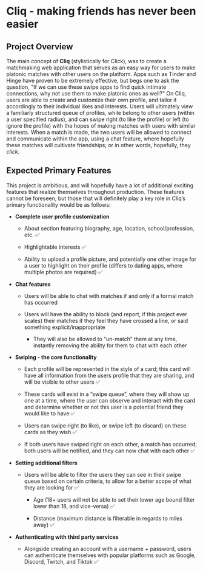 # Cliq - making friends has never been easier

## Project Overview

The main concept of **Cliq** (stylistically for Click), was to create a matchmaking web application that serves as an easy way for users to make platonic matches with other users on the platform. Apps such as Tinder and Hinge have proven to be extremely effective, but begs one to ask the question, "If we can use these swipe apps to find quick intimate connections, why not use them to make platonic ones as well?" On Cliq, users are able to create and customize their own profile, and tailor it accordingly to their individual likes and interests. Users will ultimately view a familiarly structured queue of profiles, while belong to other users (within a user specified radius), and can swipe right (to like the profile) or left (to ignore the profile) with the hopes of making matches with users with similar interests. When a match is made, the two users will be allowed to connect and communicate within the app, using a chat feature, where hopefully these matches will cultivate friendships; or in other words, hopefully, they *click*.

## Expected Primary Features

This project is ambitious, and will hopefully have a lot of additional exciting features that realize themselves throughout production. These features cannot be foreseen, but those that will definitely play a key role in Cliq’s primary functionality would be as follows:

- **Complete user profile customization**

  - About section featuring biography, age, location, school/profession, etc. ✅

  - Highlightable interests ✅

  - Ability to upload a profile picture, and potentially one other image for a user to highlight on their profile (differs to dating apps, where multiple photos are required) ✅

- **Chat features**

  - Users will be able to chat with matches if and only if a formal match has occurred

  - Users will have the ability to block (and report, if this project ever scales) their matches if they feel they have crossed a line, or said something explicit/inappropriate

    - They will also be allowed to “un-match” them at any time, instantly removing the ability for them to chat with each other

- **Swiping - the core functionality**

  - Each profile will be represented in the style of a card; this card will have all information from the users profile that they are sharing, and will be visible to other users ✅

  - These cards will exist in a “swipe queue”, where they will show up one at a time, where the user can observe and interact with the card and determine whether or not this user is a potential friend they would like to have ✅

  - Users can swipe right (to like), or swipe left (to discard) on these cards as they wish ✅

  - If both users have swiped right on each other, a match has occurred; both users will be notified, and they can now chat with each other ✅

- **Setting additional filters**

  - Users will be able to filter the users they can see in their swipe queue based on certain criteria, to allow for a better scope of what they are looking for ✅

    - Age (18+ users will not be able to set their lower age bound filter lower than 18, and vice-versa) ✅

    - Distance (maximum distance is filterable in regards to miles away) ✅

- **Authenticating with third party services**

  - Alongside creating an account with a username + password, users can authenticate themselves with popular platforms such as Google, Discord, Twitch, and Tiktok ✅
